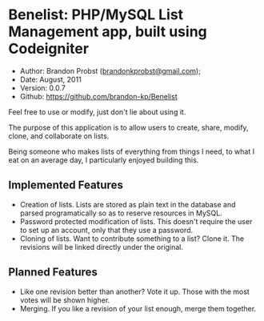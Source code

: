 Benelist: PHP/MySQL List Management app, built using Codeigniter
=================================================================

* Author:  Brandon Probst (<brandonkprobst@gmail.com>);
* Date:    August, 2011
* Version: 0.0.7
* Github:  https://github.com/brandon-kp/Benelist

Feel free to use or modify, just don't lie about using it.

The purpose of this application is to allow users to create, share,
modify, clone, and collaborate on lists. 

Being someone who makes lists of everything from things I need,
to what I eat on an average day, I particularly enjoyed building this.

Implemented Features
---------------------
* Creation of lists. Lists are stored as plain text in the database
  and parsed programatically so as to reserve resources in MySQL.
* Password protected modification of lists. This doesn't require the
  user to set up an account, only that they use a password.
* Cloning of lists. Want to contribute something to a list? Clone it.
  The revisions will be linked directly under the original.

Planned Features
-----------------
* Like one revision better than another? Vote it up. Those with the
  most votes will be shown higher.
* Merging. If you like a revision of your list enough, merge them 
  together.